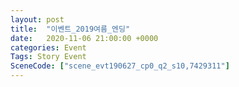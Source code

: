 ```yaml
---
layout: post
title:  "이벤트_2019여름_엔딩"
date:   2020-11-06 21:00:00 +0000
categories: Event
Tags: Story Event
SceneCode: ["scene_evt190627_cp0_q2_s10,7429311"]
---
```


